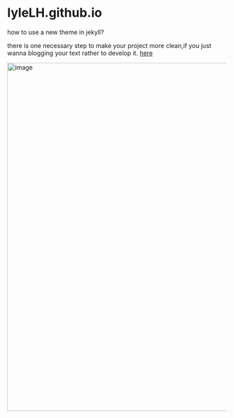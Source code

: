# lyleLH.github.io

how to use a new theme in jekyll?

there is one necessary step to make your project more clean,if you just wanna blogging your text rather to develop it. [here](https://mmistakes.github.io/minimal-mistakes/docs/quick-start-guide/#remove-the-unnecessary)


<img width="800" alt="image" src="https://user-images.githubusercontent.com/13076897/194746728-d1d12b2e-ee62-4343-bb56-d303535789d1.png">
